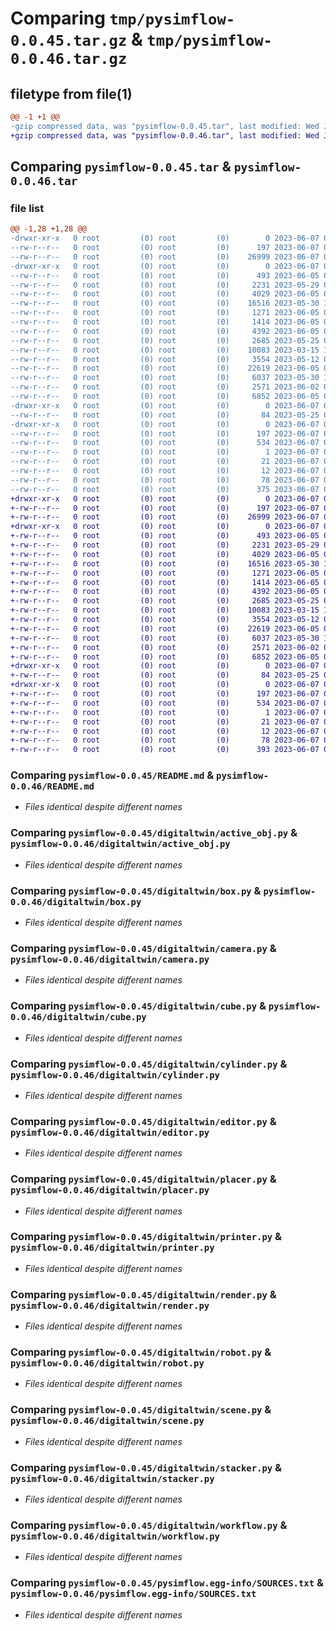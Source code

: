 # Comparing `tmp/pysimflow-0.0.45.tar.gz` & `tmp/pysimflow-0.0.46.tar.gz`

## filetype from file(1)

```diff
@@ -1 +1 @@
-gzip compressed data, was "pysimflow-0.0.45.tar", last modified: Wed Jun  7 03:16:07 2023, max compression
+gzip compressed data, was "pysimflow-0.0.46.tar", last modified: Wed Jun  7 03:19:00 2023, max compression
```

## Comparing `pysimflow-0.0.45.tar` & `pysimflow-0.0.46.tar`

### file list

```diff
@@ -1,28 +1,28 @@
-drwxr-xr-x   0 root         (0) root         (0)        0 2023-06-07 03:16:07.668366 pysimflow-0.0.45/
--rw-r--r--   0 root         (0) root         (0)      197 2023-06-07 03:16:07.668366 pysimflow-0.0.45/PKG-INFO
--rw-r--r--   0 root         (0) root         (0)    26999 2023-06-07 02:03:31.000000 pysimflow-0.0.45/README.md
-drwxr-xr-x   0 root         (0) root         (0)        0 2023-06-07 03:16:07.667366 pysimflow-0.0.45/digitaltwin/
--rw-r--r--   0 root         (0) root         (0)      493 2023-06-05 06:58:11.000000 pysimflow-0.0.45/digitaltwin/__init__.py
--rw-r--r--   0 root         (0) root         (0)     2231 2023-05-29 08:58:34.000000 pysimflow-0.0.45/digitaltwin/active_obj.py
--rw-r--r--   0 root         (0) root         (0)     4029 2023-06-05 08:48:15.000000 pysimflow-0.0.45/digitaltwin/box.py
--rw-r--r--   0 root         (0) root         (0)    16516 2023-05-30 11:24:25.000000 pysimflow-0.0.45/digitaltwin/camera.py
--rw-r--r--   0 root         (0) root         (0)     1271 2023-06-05 06:50:25.000000 pysimflow-0.0.45/digitaltwin/cube.py
--rw-r--r--   0 root         (0) root         (0)     1414 2023-06-05 06:56:29.000000 pysimflow-0.0.45/digitaltwin/cylinder.py
--rw-r--r--   0 root         (0) root         (0)     4392 2023-06-05 09:24:58.000000 pysimflow-0.0.45/digitaltwin/editor.py
--rw-r--r--   0 root         (0) root         (0)     2685 2023-05-25 09:07:12.000000 pysimflow-0.0.45/digitaltwin/placer.py
--rw-r--r--   0 root         (0) root         (0)    10083 2023-03-15 13:18:59.000000 pysimflow-0.0.45/digitaltwin/printer.py
--rw-r--r--   0 root         (0) root         (0)     3554 2023-05-12 09:18:14.000000 pysimflow-0.0.45/digitaltwin/render.py
--rw-r--r--   0 root         (0) root         (0)    22619 2023-06-05 09:46:39.000000 pysimflow-0.0.45/digitaltwin/robot.py
--rw-r--r--   0 root         (0) root         (0)     6037 2023-05-30 11:28:51.000000 pysimflow-0.0.45/digitaltwin/scene.py
--rw-r--r--   0 root         (0) root         (0)     2571 2023-06-02 01:48:36.000000 pysimflow-0.0.45/digitaltwin/stacker.py
--rw-r--r--   0 root         (0) root         (0)     6852 2023-06-05 04:04:34.000000 pysimflow-0.0.45/digitaltwin/workflow.py
-drwxr-xr-x   0 root         (0) root         (0)        0 2023-06-07 03:16:07.667366 pysimflow-0.0.45/digitaltwin_data/
--rw-r--r--   0 root         (0) root         (0)       84 2023-05-25 02:54:55.000000 pysimflow-0.0.45/digitaltwin_data/__init__.py
-drwxr-xr-x   0 root         (0) root         (0)        0 2023-06-07 03:16:07.668366 pysimflow-0.0.45/pysimflow.egg-info/
--rw-r--r--   0 root         (0) root         (0)      197 2023-06-07 03:16:07.000000 pysimflow-0.0.45/pysimflow.egg-info/PKG-INFO
--rw-r--r--   0 root         (0) root         (0)      534 2023-06-07 03:16:07.000000 pysimflow-0.0.45/pysimflow.egg-info/SOURCES.txt
--rw-r--r--   0 root         (0) root         (0)        1 2023-06-07 03:16:07.000000 pysimflow-0.0.45/pysimflow.egg-info/dependency_links.txt
--rw-r--r--   0 root         (0) root         (0)       21 2023-06-07 03:16:07.000000 pysimflow-0.0.45/pysimflow.egg-info/requires.txt
--rw-r--r--   0 root         (0) root         (0)       12 2023-06-07 03:16:07.000000 pysimflow-0.0.45/pysimflow.egg-info/top_level.txt
--rw-r--r--   0 root         (0) root         (0)       78 2023-06-07 03:16:07.668366 pysimflow-0.0.45/setup.cfg
--rw-r--r--   0 root         (0) root         (0)      375 2023-06-07 03:16:05.000000 pysimflow-0.0.45/setup.py
+drwxr-xr-x   0 root         (0) root         (0)        0 2023-06-07 03:19:00.044492 pysimflow-0.0.46/
+-rw-r--r--   0 root         (0) root         (0)      197 2023-06-07 03:19:00.044492 pysimflow-0.0.46/PKG-INFO
+-rw-r--r--   0 root         (0) root         (0)    26999 2023-06-07 02:03:31.000000 pysimflow-0.0.46/README.md
+drwxr-xr-x   0 root         (0) root         (0)        0 2023-06-07 03:19:00.043492 pysimflow-0.0.46/digitaltwin/
+-rw-r--r--   0 root         (0) root         (0)      493 2023-06-05 06:58:11.000000 pysimflow-0.0.46/digitaltwin/__init__.py
+-rw-r--r--   0 root         (0) root         (0)     2231 2023-05-29 08:58:34.000000 pysimflow-0.0.46/digitaltwin/active_obj.py
+-rw-r--r--   0 root         (0) root         (0)     4029 2023-06-05 08:48:15.000000 pysimflow-0.0.46/digitaltwin/box.py
+-rw-r--r--   0 root         (0) root         (0)    16516 2023-05-30 11:24:25.000000 pysimflow-0.0.46/digitaltwin/camera.py
+-rw-r--r--   0 root         (0) root         (0)     1271 2023-06-05 06:50:25.000000 pysimflow-0.0.46/digitaltwin/cube.py
+-rw-r--r--   0 root         (0) root         (0)     1414 2023-06-05 06:56:29.000000 pysimflow-0.0.46/digitaltwin/cylinder.py
+-rw-r--r--   0 root         (0) root         (0)     4392 2023-06-05 09:24:58.000000 pysimflow-0.0.46/digitaltwin/editor.py
+-rw-r--r--   0 root         (0) root         (0)     2685 2023-05-25 09:07:12.000000 pysimflow-0.0.46/digitaltwin/placer.py
+-rw-r--r--   0 root         (0) root         (0)    10083 2023-03-15 13:18:59.000000 pysimflow-0.0.46/digitaltwin/printer.py
+-rw-r--r--   0 root         (0) root         (0)     3554 2023-05-12 09:18:14.000000 pysimflow-0.0.46/digitaltwin/render.py
+-rw-r--r--   0 root         (0) root         (0)    22619 2023-06-05 09:46:39.000000 pysimflow-0.0.46/digitaltwin/robot.py
+-rw-r--r--   0 root         (0) root         (0)     6037 2023-05-30 11:28:51.000000 pysimflow-0.0.46/digitaltwin/scene.py
+-rw-r--r--   0 root         (0) root         (0)     2571 2023-06-02 01:48:36.000000 pysimflow-0.0.46/digitaltwin/stacker.py
+-rw-r--r--   0 root         (0) root         (0)     6852 2023-06-05 04:04:34.000000 pysimflow-0.0.46/digitaltwin/workflow.py
+drwxr-xr-x   0 root         (0) root         (0)        0 2023-06-07 03:19:00.043492 pysimflow-0.0.46/digitaltwin_data/
+-rw-r--r--   0 root         (0) root         (0)       84 2023-05-25 02:54:55.000000 pysimflow-0.0.46/digitaltwin_data/__init__.py
+drwxr-xr-x   0 root         (0) root         (0)        0 2023-06-07 03:19:00.043492 pysimflow-0.0.46/pysimflow.egg-info/
+-rw-r--r--   0 root         (0) root         (0)      197 2023-06-07 03:19:00.000000 pysimflow-0.0.46/pysimflow.egg-info/PKG-INFO
+-rw-r--r--   0 root         (0) root         (0)      534 2023-06-07 03:19:00.000000 pysimflow-0.0.46/pysimflow.egg-info/SOURCES.txt
+-rw-r--r--   0 root         (0) root         (0)        1 2023-06-07 03:19:00.000000 pysimflow-0.0.46/pysimflow.egg-info/dependency_links.txt
+-rw-r--r--   0 root         (0) root         (0)       21 2023-06-07 03:19:00.000000 pysimflow-0.0.46/pysimflow.egg-info/requires.txt
+-rw-r--r--   0 root         (0) root         (0)       12 2023-06-07 03:19:00.000000 pysimflow-0.0.46/pysimflow.egg-info/top_level.txt
+-rw-r--r--   0 root         (0) root         (0)       78 2023-06-07 03:19:00.044492 pysimflow-0.0.46/setup.cfg
+-rw-r--r--   0 root         (0) root         (0)      393 2023-06-07 03:18:58.000000 pysimflow-0.0.46/setup.py
```

### Comparing `pysimflow-0.0.45/README.md` & `pysimflow-0.0.46/README.md`

 * *Files identical despite different names*

### Comparing `pysimflow-0.0.45/digitaltwin/active_obj.py` & `pysimflow-0.0.46/digitaltwin/active_obj.py`

 * *Files identical despite different names*

### Comparing `pysimflow-0.0.45/digitaltwin/box.py` & `pysimflow-0.0.46/digitaltwin/box.py`

 * *Files identical despite different names*

### Comparing `pysimflow-0.0.45/digitaltwin/camera.py` & `pysimflow-0.0.46/digitaltwin/camera.py`

 * *Files identical despite different names*

### Comparing `pysimflow-0.0.45/digitaltwin/cube.py` & `pysimflow-0.0.46/digitaltwin/cube.py`

 * *Files identical despite different names*

### Comparing `pysimflow-0.0.45/digitaltwin/cylinder.py` & `pysimflow-0.0.46/digitaltwin/cylinder.py`

 * *Files identical despite different names*

### Comparing `pysimflow-0.0.45/digitaltwin/editor.py` & `pysimflow-0.0.46/digitaltwin/editor.py`

 * *Files identical despite different names*

### Comparing `pysimflow-0.0.45/digitaltwin/placer.py` & `pysimflow-0.0.46/digitaltwin/placer.py`

 * *Files identical despite different names*

### Comparing `pysimflow-0.0.45/digitaltwin/printer.py` & `pysimflow-0.0.46/digitaltwin/printer.py`

 * *Files identical despite different names*

### Comparing `pysimflow-0.0.45/digitaltwin/render.py` & `pysimflow-0.0.46/digitaltwin/render.py`

 * *Files identical despite different names*

### Comparing `pysimflow-0.0.45/digitaltwin/robot.py` & `pysimflow-0.0.46/digitaltwin/robot.py`

 * *Files identical despite different names*

### Comparing `pysimflow-0.0.45/digitaltwin/scene.py` & `pysimflow-0.0.46/digitaltwin/scene.py`

 * *Files identical despite different names*

### Comparing `pysimflow-0.0.45/digitaltwin/stacker.py` & `pysimflow-0.0.46/digitaltwin/stacker.py`

 * *Files identical despite different names*

### Comparing `pysimflow-0.0.45/digitaltwin/workflow.py` & `pysimflow-0.0.46/digitaltwin/workflow.py`

 * *Files identical despite different names*

### Comparing `pysimflow-0.0.45/pysimflow.egg-info/SOURCES.txt` & `pysimflow-0.0.46/pysimflow.egg-info/SOURCES.txt`

 * *Files identical despite different names*

